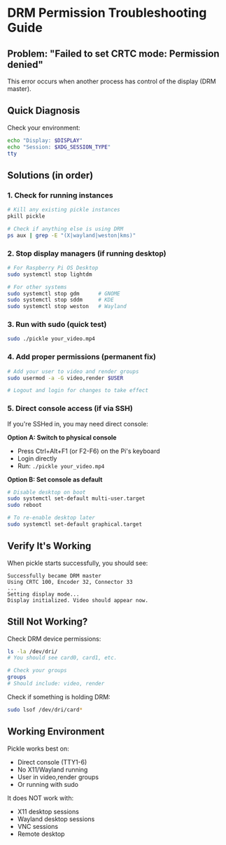 # DRM Permission Troubleshooting Guide

## Problem: "Failed to set CRTC mode: Permission denied"

This error occurs when another process has control of the display (DRM master).

## Quick Diagnosis

Check your environment:
```bash
echo "Display: $DISPLAY"
echo "Session: $XDG_SESSION_TYPE"
tty
```

## Solutions (in order)

### 1. **Check for running instances**
```bash
# Kill any existing pickle instances
pkill pickle

# Check if anything else is using DRM
ps aux | grep -E "(X|wayland|weston|kms)"
```

### 2. **Stop display managers** (if running desktop)
```bash
# For Raspberry Pi OS Desktop
sudo systemctl stop lightdm

# For other systems
sudo systemctl stop gdm      # GNOME
sudo systemctl stop sddm     # KDE
sudo systemctl stop weston   # Wayland
```

### 3. **Run with sudo** (quick test)
```bash
sudo ./pickle your_video.mp4
```

### 4. **Add proper permissions** (permanent fix)
```bash
# Add your user to video and render groups
sudo usermod -a -G video,render $USER

# Logout and login for changes to take effect
```

### 5. **Direct console access** (if via SSH)

If you're SSHed in, you may need direct console:

**Option A: Switch to physical console**
- Press Ctrl+Alt+F1 (or F2-F6) on the Pi's keyboard
- Login directly
- Run: `./pickle your_video.mp4`

**Option B: Set console as default**
```bash
# Disable desktop on boot
sudo systemctl set-default multi-user.target
sudo reboot

# To re-enable desktop later
sudo systemctl set-default graphical.target
```

## Verify It's Working

When pickle starts successfully, you should see:
```
Successfully became DRM master
Using CRTC 100, Encoder 32, Connector 33
...
Setting display mode...
Display initialized. Video should appear now.
```

## Still Not Working?

Check DRM device permissions:
```bash
ls -la /dev/dri/
# You should see card0, card1, etc.

# Check your groups
groups
# Should include: video, render
```

Check if something is holding DRM:
```bash
sudo lsof /dev/dri/card*
```

## Working Environment

Pickle works best on:
- Direct console (TTY1-6)
- No X11/Wayland running
- User in video,render groups
- Or running with sudo

It does NOT work with:
- X11 desktop sessions
- Wayland desktop sessions
- VNC sessions
- Remote desktop
